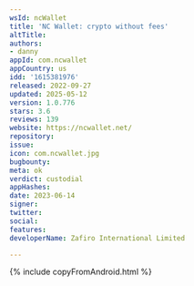 ```yaml
---
wsId: ncWallet
title: 'NC Wallet: crypto without fees'
altTitle: 
authors:
- danny
appId: com.ncwallet
appCountry: us
idd: '1615381976'
released: 2022-09-27
updated: 2025-05-12
version: 1.0.776
stars: 3.6
reviews: 139
website: https://ncwallet.net/
repository: 
issue: 
icon: com.ncwallet.jpg
bugbounty: 
meta: ok
verdict: custodial
appHashes: 
date: 2023-06-14
signer: 
twitter: 
social: 
features: 
developerName: Zafiro International Limited

---
```


{% include copyFromAndroid.html %}
